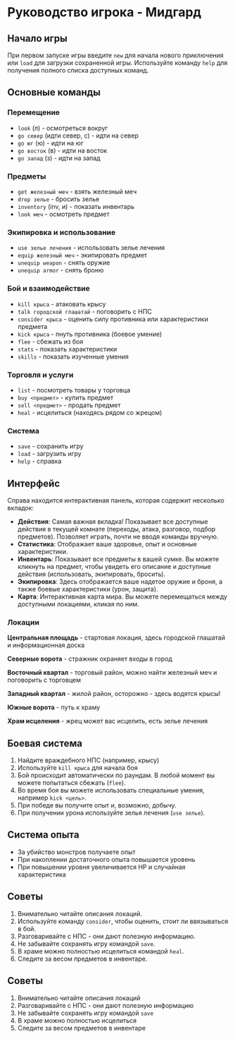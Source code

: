 
# Руководство игрока - Мидгард

## Начало игры
При первом запуске игры введите `new` для начала нового приключения или `load` для загрузки сохраненной игры.
Используйте команду `help` для получения полного списка доступных команд.

## Основные команды

### Перемещение
- `look` (л) - осмотреться вокруг
- `go север` (идти север, с) - идти на север
- `go юг` (ю) - идти на юг  
- `go восток` (в) - идти на восток
- `go запад` (з) - идти на запад

### Предметы
- `get железный меч` - взять железный меч
- `drop зелье` - бросить зелье
- `inventory` (inv, и) - показать инвентарь
- `look меч` - осмотреть предмет

### Экипировка и использование
- `use зелье лечения` - использовать зелье лечения
- `equip железный меч` - экипировать предмет
- `unequip weapon` - снять оружие
- `unequip armor` - снять броню

### Бой и взаимодействие
- `kill крыса` - атаковать крысу
- `talk городской глашатай` - поговорить с НПС
- `consider крыса` - оценить силу противника или характеристики предмета
- `kick крыса` - пнуть противника (боевое умение)
- `flee` - сбежать из боя
- `stats` - показать характеристики
- `skills` - показать изученные умения

### Торговля и услуги
- `list` - посмотреть товары у торговца
- `buy <предмет>` - купить предмет
- `sell <предмет>` - продать предмет
- `heal` - исцелиться (находясь рядом со жрецом)

### Система
- `save` - сохранить игру
- `load` - загрузить игру  
- `help` - справка

## Интерфейс
Справа находится интерактивная панель, которая содержит несколько вкладок:
- **Действия**: Самая важная вкладка! Показывает все доступные действия в текущей комнате (переходы, атака, разговор, подбор предметов). Позволяет играть, почти не вводя команды вручную.
- **Статистика**: Отображает ваше здоровье, опыт и основные характеристики.
- **Инвентарь**: Показывает все предметы в вашей сумке. Вы можете кликнуть на предмет, чтобы увидеть его описание и доступные действия (использовать, экипировать, бросить).
- **Экипировка**: Здесь отображается ваше надетое оружие и броня, а также боевые характеристики (урон, защита).
- **Карта**: Интерактивная карта мира. Вы можете перемещаться между доступными локациями, кликая по ним.

### Локации

**Центральная площадь** - стартовая локация, здесь городской глашатай и информационная доска

**Северные ворота** - стражник охраняет входы в город

**Восточный квартал** - торговый район, можно найти железный меч и поговорить с торговцем

**Западный квартал** - жилой район, осторожно - здесь водятся крысы!

**Южные ворота** - путь к храму

**Храм исцеления** - жрец может вас исцелить, есть зелье лечения

## Боевая система

1. Найдите враждебного НПС (например, крысу)
2. Используйте `kill крыса` для начала боя
3. Бой происходит автоматически по раундам. В любой момент вы можете попытаться сбежать (`flee`).
4. Во время боя вы можете использовать специальные умения, например `kick <цель>`.
5. При победе вы получите опыт и, возможно, добычу.
6. При получении урона используйте зелья лечения (`use зелье`).

## Система опыта

- За убийство монстров получаете опыт
- При накоплении достаточного опыта повышается уровень
- При повышении уровня увеличивается HP и случайная характеристика

## Советы

1. Внимательно читайте описания локаций.
2. Используйте команду `consider`, чтобы оценить, стоит ли ввязываться в бой.
3. Разговаривайте с НПС - они дают полезную информацию.
4. Не забывайте сохранять игру командой `save`.
5. В храме можно полностью исцелиться командой `heal`.
6. Следите за весом предметов в инвентаре.

## Советы

1. Внимательно читайте описания локаций
2. Разговаривайте с НПС - они дают полезную информацию
3. Не забывайте сохранять игру командой `save`
4. В храме можно полностью исцелиться
5. Следите за весом предметов в инвентаре

